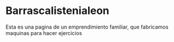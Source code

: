 # Barrascalistenialeon
Esta es una pagina de un emprendimiento familiar, que fabricamos maquinas para hacer ejercicios
